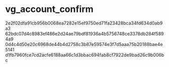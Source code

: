 # vg_account_confirm

2e2f02dfa91cb956b0068ea7282e15ef9750ed71fa23428bca34fd634d0ab9a3
62bdc07d4c8983ef486e2d24ae79bdf81936a4b5756748ce3378db284f5894a9
0d4c4d50e20c6968de44b4d2758c3b87e59574e3f7d5aaa75b20188bae4e5141
d1fb7960fce7cd2acfe6188aa66c1d3bbac694fab8cf7922de9bad26c9b006bc
